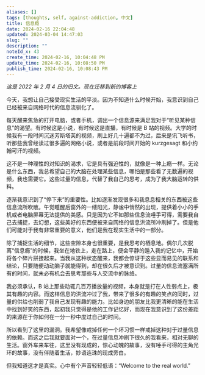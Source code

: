 ```yaml
---
aliases: []
tags: [thoughts, self, against-addiction, 中文]
title: 信息瘾
date: 2024-02-16 22:04:48
updated: 2024-03-04 14:47:03
slug: ""
description: ""
noteId_x: 43
create_time: 2024-02-16, 10:04:48 PM
update_time: 2024-02-16, 10:08:50 PM
publish_time: 2024-02-16, 10:08:43 PM
---
```


*这是 2022 年 2 月 4 日的旧文。现在迁移到新的博客上*

今天，我想让自己接受现实生活的平淡。因为不知道什么时候开始，我意识到自己已经被来自网络时代的信息流驯化了。

每天醒来焦急的打开电脑，或者手机，调出一个信息源来满足我对于“听见某种信息”的渴望。有时候这是小说，有时候这是直播，有时候是 B 站的视频。大学的时候我有一段时间沉迷芳斯塔芙的视频，刷上好几十遍都不为过，后来是讯飞听书，听那些我曾经读过很多遍的网络小说，或者是前段时间开始的 kurzgesagt 和小约翰可汗的视频。

这不是一种理性的对知识的渴求，它是具有强迫性的，就像是一种上瘾一样。无论是什么东西，我总希望自己的大脑在处理某些信息，哪怕是那些看了无数遍的视频，我也需要它。这些过量的信息，代替了我自己的思考，成为了我大脑运转的供料。

逐渐我意识到了“停下来”的重要性。比如逐渐发现很多和我息息相关的东西被这些信息流所吹散。午觉睡醒后窗外的一缕阳光，静谧中悄然的出现，提供着小小的手机或者电脑屏幕无法提供的美感。只是因为它不如那些信息流唾手可得，需要我自己去捕捉，去幻想，这些美好的东西便被来自网络的信息洪流所冲刷掉了。但是他们可能对于我有非常重要的意义，他们是我在现实生活中的一部分。

除了捕捉生活的细节，这些空隙本身也很重要，是我思考的栖息地。偶尔几次脱离“信息瘾”的时候，我坐在地铁上，走在路上，便会平静的遁入我的记忆中，开始将各个碎片拼接起来。当我从这种状态醒来，我都会惊讶于这些显而易见的联系和结论，只要随便动动脑子就能得到，却在很久后才被意识到。过量的信息流塞满所有的时间，就未必有机会去思考那些与人交流中的脉络。

我必须承认，B 站上那些动辄几百万播放量的视频，本身就是打在人性弱点上，极其有趣的内容。而这样信息的洪流冲过了我，带来了很多的有趣的笑点的同时，过量的供给也削弱了我自己发现有趣的能力。比如身边的朋友比我更清晰的能在生活中找到好笑的东西，起初我只觉得是他的工作记忆好，而现在我意识到了这份差距的来源在于你如何在一分一秒中度过自己的时间。

所以看到了这里的漏洞。我希望像戒掉任何一个坏习惯一样戒掉这种对于过量信息的依赖。而这之后我就要面对一个，在过量信息冲刷下很久的我看来，相对无聊的生活。窗外车来车往，这里没有现成的，惊心动魄的故事，没有唾手可得的主角光环的故事，没有伴随着生活，妙语连珠的现成旁白。

但我知道这才是真实。心中有个声音轻轻低语：“Welcome to the real world.”
